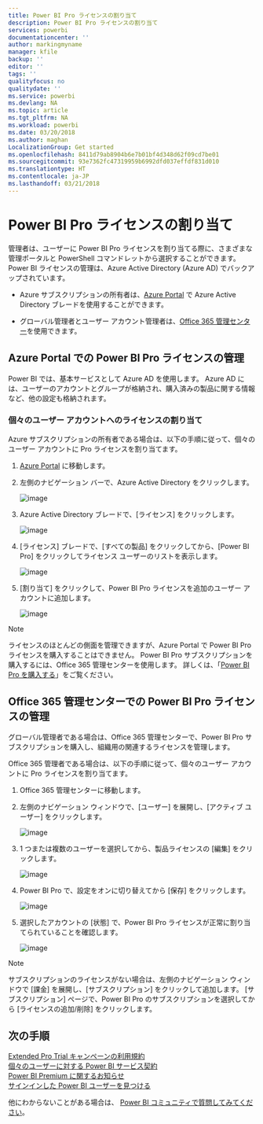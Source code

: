 ```yaml
---
title: Power BI Pro ライセンスの割り当て
description: Power BI Pro ライセンスの割り当て
services: powerbi
documentationcenter: ''
author: markingmyname
manager: kfile
backup: ''
editor: ''
tags: ''
qualityfocus: no
qualitydate: ''
ms.service: powerbi
ms.devlang: NA
ms.topic: article
ms.tgt_pltfrm: NA
ms.workload: powerbi
ms.date: 03/20/2018
ms.author: maghan
LocalizationGroup: Get started
ms.openlocfilehash: 8411d79ab8904b6e7b01bf4d348d62f09cd7be01
ms.sourcegitcommit: 93e7362fc47319959b6992dfd037effdf831d010
ms.translationtype: HT
ms.contentlocale: ja-JP
ms.lasthandoff: 03/21/2018
---
```

# <a name="assigning-power-bi-pro-licenses"></a>Power BI Pro ライセンスの割り当て

管理者は、ユーザーに Power BI Pro ライセンスを割り当てる際に、さまざまな管理ポータルと PowerShell コマンドレットから選択することができます。 Power BI ライセンスの管理は、Azure Active Directory (Azure AD) でバックアップされています。

* Azure サブスクリプションの所有者は、[Azure Portal](https://ms.portal.azure.com/#@microsoft.onmicrosoft.com/dashboard/private/39bc3cf7-31a4-43f6-954c-f2d69ca2f0) で Azure Active Directory ブレードを使用することができます。 

* グローバル管理者とユーザー アカウント管理者は、[Office 365 管理センター](https://portal.office.com/AdminPortal/Home#/homepage)を使用できます。

## <a name="managing-power-bi-pro-licenses-in-the-azure-portal"></a>Azure Portal での Power BI Pro ライセンスの管理

Power BI では、基本サービスとして Azure AD を使用します。 Azure AD には、ユーザーのアカウントとグループが格納され、購入済みの製品に関する情報など、他の設定も格納されます。

### <a name="assigning-licenses-to-individual-user-accounts"></a>個々のユーザー アカウントへのライセンスの割り当て

Azure サブスクリプションの所有者である場合は、以下の手順に従って、個々のユーザー アカウントに Pro ライセンスを割り当てます。

1. [Azure Portal](https://ms.portal.azure.com/#@microsoft.onmicrosoft.com/dashboard/private/39bc3cf7-31a4-43f6-954c-f2d69ca2f0) に移動します。 

2. 左側のナビゲーション バーで、Azure Active Directory をクリックします。

    ![image](media/service-assigning-power-bi-pro-licenses/service-assigning-power-bi-pro-licenses-01.png)

3. Azure Active Directory ブレードで、[ライセンス] をクリックします。

    ![image](media/service-assigning-power-bi-pro-licenses/service-assigning-power-bi-pro-licenses-02.png)

4. [ライセンス] ブレードで、[すべての製品] をクリックしてから、[Power BI Pro] をクリックしてライセンス ユーザーのリストを表示します。

    ![image](media/service-assigning-power-bi-pro-licenses/service-assigning-power-bi-pro-licenses-03.png)

5. [割り当て] をクリックして、Power BI Pro ライセンスを追加のユーザー アカウントに追加します。

    ![image](media/service-assigning-power-bi-pro-licenses/service-assigning-power-bi-pro-licenses-04.png)

> [!NOTE]
> ライセンスのほとんどの側面を管理できますが、Azure Portal で Power BI Pro ライセンスを購入することはできません。 Power BI Pro サブスクリプションを購入するには、Office 365 管理センターを使用します。 詳しくは、「[Power BI Pro を購入する](https://docs.microsoft.com/en-us/power-bi/service-admin-purchasing-power-bi-pro)」をご覧ください。
>

## <a name="managing-power-bi-pro-licenses-in-the-office-365-admin-center"></a>Office 365 管理センターでの Power BI Pro ライセンスの管理

グローバル管理者である場合は、Office 365 管理センターで、Power BI Pro サブスクリプションを購入し、組織用の関連するライセンスを管理します。

Office 365 管理者である場合は、以下の手順に従って、個々のユーザー アカウントに Pro ライセンスを割り当てます。

1. Office 365 管理センターに移動します。

2. 左側のナビゲーション ウィンドウで、[ユーザー] を展開し、[アクティブ ユーザー] をクリックします。

    ![image](media/service-assigning-power-bi-pro-licenses/service-assigning-power-bi-pro-licenses-05.png)

3. 1 つまたは複数のユーザーを選択してから、製品ライセンスの [編集] をクリックします。

    ![image](media/service-assigning-power-bi-pro-licenses/service-assigning-power-bi-pro-licenses-06.png)

4. Power BI Pro で、設定をオンに切り替えてから [保存] をクリックします。

    ![image](media/service-assigning-power-bi-pro-licenses/service-assigning-power-bi-pro-licenses-07.png)

5. 選択したアカウントの [状態] で、Power BI Pro ライセンスが正常に割り当てられていることを確認します。

    ![image](media/service-assigning-power-bi-pro-licenses/service-assigning-power-bi-pro-licenses-08.png)

> [!NOTE]
> サブスクリプションのライセンスがない場合は、左側のナビゲーション ウィンドウで [課金] を展開し、[サブスクリプション] をクリックして追加します。 [サブスクリプション] ページで、Power BI Pro のサブスクリプションを選択してから [ライセンスの追加/削除] をクリックします。
>

## <a name="next-steps"></a>次の手順
[Extended Pro Trial キャンペーンの利用規約](https://aka.ms/power-bi-trial)
</br>
[個々のユーザーに対する Power BI サービス契約](https://powerbi.microsoft.com/terms-of-service/)
</br>
[Power BI Premium に関するお知らせ](https://aka.ms/pbipremium-announcement)
</br>
[サインインした Power BI ユーザーを見つける](service-admin-access-usage.md)

他にわからないことがある場合は、 [Power BI コミュニティで質問してみてください](https://community.powerbi.com/)。